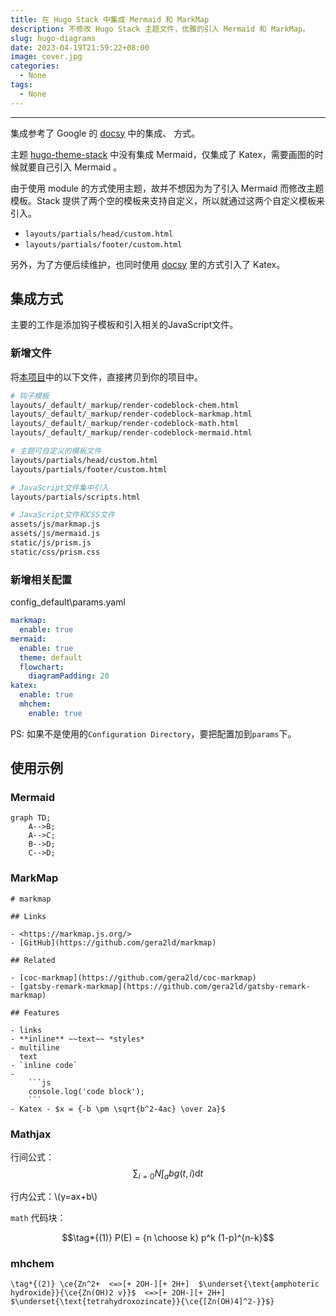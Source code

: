 ```yaml
---
title: 在 Hugo Stack 中集成 Mermaid 和 MarkMap
description: 不修改 Hugo Stack 主题文件，优雅的引入 Mermaid 和 MarkMap。
slug: hugo-diagrams
date: 2023-04-19T21:59:22+08:00
image: cover.jpg
categories:
  - None
tags:
  - None
---
```




---

集成参考了 Google 的 [docsy](https://github.com/google/docsy) 中的集成、  方式。

主题 [hugo-theme-stack](https://stack.jimmycai.com/) 中没有集成 Mermaid，仅集成了 Katex，需要画图的时候就要自己引入 Mermaid 。

由于使用 module 的方式使用主题，故并不想因为为了引入 Mermaid 而修改主题模板。Stack 提供了两个空的模板来支持自定义，所以就通过这两个自定义模板来引入。

- `layouts/partials/head/custom.html`
- `layouts/partials/footer/custom.html`

另外，为了方便后续维护，也同时使用 [docsy](https://github.com/google/docsy) 里的方式引入了 Katex。

## 集成方式

主要的工作是添加钩子模板和引入相关的JavaScript文件。

### 新增文件

将[本项目](https://github.com/alecthw/alecthw.github.io)中的以下文件，直接拷贝到你的项目中。

``` bash
# 钩子模板
layouts/_default/_markup/render-codeblock-chem.html
layouts/_default/_markup/render-codeblock-markmap.html
layouts/_default/_markup/render-codeblock-math.html
layouts/_default/_markup/render-codeblock-mermaid.html

# 主题可自定义的模板文件
layouts/partials/head/custom.html
layouts/partials/footer/custom.html

# JavaScript文件集中引入
layouts/partials/scripts.html

# JavaScript文件和CSS文件
assets/js/markmap.js
assets/js/mermaid.js
static/js/prism.js
static/css/prism.css
```

### 新增相关配置

config\_default\params.yaml

```yaml
markmap:
  enable: true
mermaid:
  enable: true
  theme: default
  flowchart:
    diagramPadding: 20
katex:
  enable: true
  mhchem:
    enable: true
```

PS: 如果不是使用的`Configuration Directory`，要把配置加到`params`下。

## 使用示例

### Mermaid

```mermaid
graph TD;
    A-->B;
    A-->C;
    B-->D;
    C-->D;
```

### MarkMap

````markmap
# markmap

## Links

- <https://markmap.js.org/>
- [GitHub](https://github.com/gera2ld/markmap)

## Related

- [coc-markmap](https://github.com/gera2ld/coc-markmap)
- [gatsby-remark-markmap](https://github.com/gera2ld/gatsby-remark-markmap)

## Features

- links
- **inline** ~~text~~ *styles*
- multiline
  text
- `inline code`
-
    ```js
    console.log('code block');
    ```
- Katex - $x = {-b \pm \sqrt{b^2-4ac} \over 2a}$
````

### Mathjax

行间公式：$$\sum_{i=0}N\int_{a}{b}g(t,i)\text{d}t$$

行内公式：\\(y=ax+b\\)

`math` 代码块：

```math
\tag*{(1)} P(E) = {n \choose k} p^k (1-p)^{n-k}
```

### mhchem

```chem
\tag*{(2)} \ce{Zn^2+  <=>[+ 2OH-][+ 2H+]  $\underset{\text{amphoteric hydroxide}}{\ce{Zn(OH)2 v}}$  <=>[+ 2OH-][+ 2H+]  $\underset{\text{tetrahydroxozincate}}{\ce{[Zn(OH)4]^2-}}$}
```
